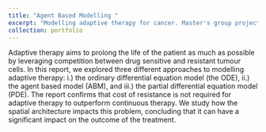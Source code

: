 ```yaml
---
title: "Agent Based Modelling "
excerpt: "Modelling adaptive therapy for cancer. Master's group project. <br/><img src='/images/ABM.png'>"
collection: portfolio
---
```


Adaptive therapy aims to prolong the life of the patient as much as possible by leveraging competition between drug sensitive and resistant tumour cells. In this report, we explored three different approaches to modelling adaptive therapy: i.) the ordinary differential equation model (the ODE), ii.) the agent based model (ABM), and iii.) the partial differential equation model (PDE). 
The report confirms that cost of resistance is not required for adaptive therapy to outperform continuous therapy. We study how the spatial architecture impacts this problem, concluding that it can have a significant impact on the outcome of the treatment. 

